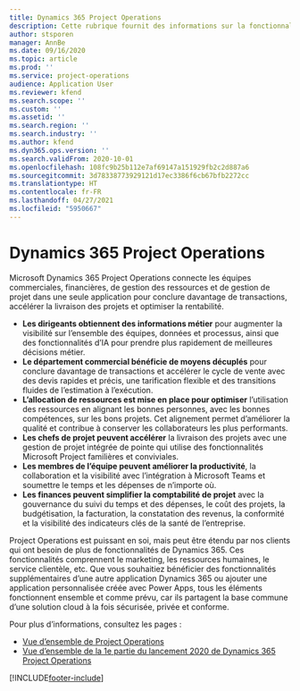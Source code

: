 ```yaml
---
title: Dynamics 365 Project Operations
description: Cette rubrique fournit des informations sur la fonctionnalité Gestion de projets dans Dynamics 365 Project Operations.
author: stsporen
manager: AnnBe
ms.date: 09/16/2020
ms.topic: article
ms.prod: ''
ms.service: project-operations
audience: Application User
ms.reviewer: kfend
ms.search.scope: ''
ms.custom: ''
ms.assetid: ''
ms.search.region: ''
ms.search.industry: ''
ms.author: kfend
ms.dyn365.ops.version: ''
ms.search.validFrom: 2020-10-01
ms.openlocfilehash: 108fc9b25b112e7af69147a151929fb2c2d887a6
ms.sourcegitcommit: 3d78338773929121d17ec3386f6cb67bfb2272cc
ms.translationtype: HT
ms.contentlocale: fr-FR
ms.lasthandoff: 04/27/2021
ms.locfileid: "5950667"
---
```

# <a name="dynamics-365-project-operations"></a>Dynamics 365 Project Operations

Microsoft Dynamics 365 Project Operations connecte les équipes commerciales, financières, de gestion des ressources et de gestion de projet dans une seule application pour conclure davantage de transactions, accélérer la livraison des projets et optimiser la rentabilité.

-   **Les dirigeants obtiennent des informations métier** pour augmenter la visibilité sur l’ensemble des équipes, données et processus, ainsi que des fonctionnalités d’IA pour prendre plus rapidement de meilleures décisions métier.
-   **Le département commercial bénéficie de moyens décuplés** pour conclure davantage de transactions et accélérer le cycle de vente avec des devis rapides et précis, une tarification flexible et des transitions fluides de l’estimation à l’exécution.
-   **L’allocation de ressources est mise en place pour optimiser** l’utilisation des ressources en alignant les bonnes personnes, avec les bonnes compétences, sur les bons projets. Cet alignement permet d’améliorer la qualité et contribue à conserver les collaborateurs les plus performants.
-   **Les chefs de projet peuvent accélérer** la livraison des projets avec une gestion de projet intégrée de pointe qui utilise des fonctionnalités Microsoft Project familières et conviviales.
-   **Les membres de l’équipe peuvent améliorer la productivité**, la collaboration et la visibilité avec l’intégration à Microsoft Teams et soumettre le temps et les dépenses de n’importe où.
-   **Les finances peuvent simplifier la comptabilité de projet** avec la gouvernance du suivi du temps et des dépenses, le coût des projets, la budgétisation, la facturation, la constatation des revenus, la conformité et la visibilité des indicateurs clés de la santé de l’entreprise.

Project Operations est puissant en soi, mais peut être étendu par nos clients qui ont besoin de plus de fonctionnalités de Dynamics 365. Ces fonctionnalités comprennent le marketing, les ressources humaines, le service clientèle, etc. Que vous souhaitiez bénéficier des fonctionnalités supplémentaires d’une autre application Dynamics 365 ou ajouter une application personnalisée créée avec Power Apps, tous les éléments fonctionnent ensemble et comme prévu, car ils partagent la base commune d’une solution cloud à la fois sécurisée, privée et conforme.

Pour plus d’informations, consultez les pages :

- [Vue d’ensemble de Project Operations](https://dynamics.microsoft.com/en-us/project-operations/overview/)
- [Vue d’ensemble de la 1e partie du lancement 2020 de Dynamics 365 Project Operations](/dynamics365-release-plan/2020wave1/dynamics365-project-operations/)



[!INCLUDE[footer-include](includes/footer-banner.md)]
